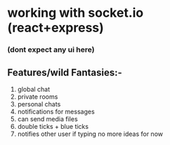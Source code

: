# working with socket.io (react+express)
### (dont expect any ui here)

## Features/wild Fantasies:-
1) global chat
2) private rooms
3) personal chats
4) notifications for messages
5) can send media files
6) double ticks + blue ticks
7) notifies other user if typing
no more ideas for now
